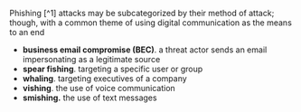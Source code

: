 Phishing [^1] attacks may be subcategorized by their method of attack; though, with a common theme of using digital communication as the means to an end
- **business email compromise (BEC)**. a threat actor sends an email impersonating as a legitimate source
- **spear fishing**. targeting a specific user or group
- **whaling**. targeting executives of a company
- **vishing**. the use of voice communication
- **smishing.** the use of text messages